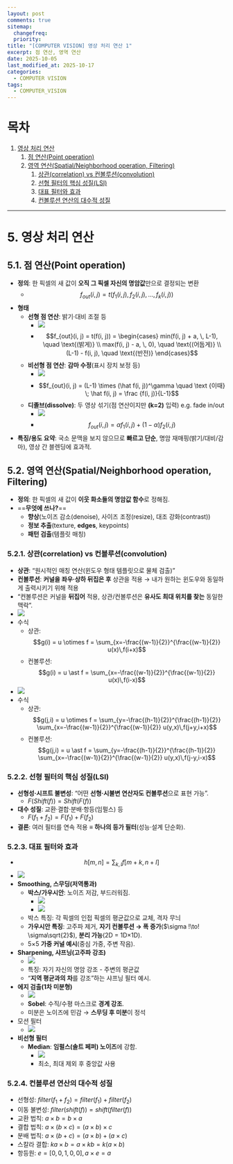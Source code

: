 ```yaml
---
layout: post
comments: true
sitemap:
  changefreq:
  priority:
title: "[COMPUTER VISION] 영상 처리 연산 1"
excerpt: 점 연산, 영역 연산
date: 2025-10-05
last_modified_at: 2025-10-17
categories:
  - COMPUTER VISION
tags:
  - COMPUTER_VISION
---
```


# 목차

1. [영상 처리 연산](#5-영상-처리-연산)
	1. [점 연산(Point operation)](#51-점-연산point-operation)
	2. [영역 연산(Spatial/Neighborhood operation, Filtering)](#52-영역-연산spatialneighborhood-operation-filtering)
		1. [상관(correlation) vs 컨볼루션(convolution)](#521-상관correlation-vs-컨볼루션convolution)
		2. [선형 필터의 핵심 성질(LSI)](#522-선형-필터의-핵심-성질lsi)
		3. [대표 필터와 효과](#523-대표-필터와-효과)
		4. [컨볼루션 연산의 대수적 성질](#524-컨볼루션-연산의-대수적-성질)

---

# 5. 영상 처리 연산
## 5.1. 점 연산(Point operation)

- **정의**: 한 픽셀의 새 값이 **오직 그 픽셀 자신의 명암값**만으로 결정되는 변환
	- $$f_{out}(i, j) = t(f_1(i, j), \, f_2(i, j), \, ..., \, f_k(i, j))$$
- **형태**
    - **선형 점 연산**: 밝기·대비 조절 등
	    - ![](../../_image/2025-10-17-15-52-30.png)
	    - $$f_{out}(i, j) = t(f(i, j))
	    = \begin{cases}
		min(f(i, j) + a, \, L-1), \quad \text{(밝게)} \\
		max(f(i, j) - a, \, 0), \quad \text{(어둡게)} \\
		(L-1) - f(i, j), \quad \text{(반전)}
		\end{cases}$$
    - **비선형 점 연산**: **감마 수정**(표시 장치 보정 등)
	    - ![](../../_image/2025-10-17-15-52-54.png)
	    - $$f_{out}(i, j) = (L-1) \times (\hat f(i, j))^\gamma \quad \text {이때} \; \hat f(i, j) = \frac {f(i, j)}{L-1}$$
    - **디졸브(dissolve)**: 두 영상 섞기(점 연산이지만 **(k=2)** 입력) e.g. fade in/out
	    - ![](../../_image/2025-10-17-15-53-13.png)
	    - $$f_{out}(i, j) = \alpha f_1(i, j) + (1 - \alpha)f_2(i, j)$$
- **특징/용도 요약**: 국소 문맥을 보지 않으므로 **빠르고 단순**, 명암 재매핑(밝기/대비/감마), 영상 간 블렌딩에 효과적.

## 5.2. 영역 연산(Spatial/Neighborhood operation, Filtering)

- **정의**: 한 픽셀의 새 값이 **이웃 화소들의 명암값 함수**로 정해짐.
- ==**무엇에 쓰나?**==
    - **향상**(노이즈 감소(denoise), 사이즈 조정(resize), 대조 강화(contrast))
    - **정보 추출**(texture, **edges**, keypoints)
    - **패턴 검출**(템플릿 매칭)

### 5.2.1. 상관(correlation) vs 컨볼루션(convolution)

- **상관**: “원시적인 매칭 연산(윈도우 형태 템플릿으로 물체 검출)”
- **컨볼루션**: **커널을 좌우·상하 뒤집은 후** 상관을 적용 → 내가 원하는 윈도우와 동일하게 출력시키기 위해 적용
- “컨볼루션은 커널을 **뒤집어** 적용, 상관/컨볼루션은 **유사도 최대 위치를 찾는** 동일한 맥락”.
- ![](../../_image/2025-10-17-16-03-26.jpg)
- 수식
	- 상관: $$g(i) = u \otimes f = \sum_{x=-\frac{(w-1)}{2}}^{\frac{(w-1)}{2}} u(x)\,f(i+x)$$
	- 컨볼루션: $$g(i) = u \ast f
		= \sum_{x=-\frac{(w-1)}{2}}^{\frac{(w-1)}{2}}
		  u(x)\,f(i-x)$$
- ![](../../_image/2025-10-17-16-03-44.jpg)
- 수식
	- 상관: $$g(j,i) = u \otimes f
		= \sum_{y=-\frac{(h-1)}{2}}^{\frac{(h-1)}{2}}
		  \sum_{x=-\frac{(w-1)}{2}}^{\frac{(w-1)}{2}}
		  u(y,x)\,f(j+y,i+x)$$
	- 컨볼루션: $$g(j,i) = u \ast f
		= \sum_{y=-\frac{(h-1)}{2}}^{\frac{(h-1)}{2}}
		  \sum_{x=-\frac{(w-1)}{2}}^{\frac{(w-1)}{2}}
		  u(y,x)\,f(j-y,i-x)$$

### 5.2.2. 선형 필터의 핵심 성질(LSI)

- **선형성·시프트 불변성**: “어떤 **선형·시불변 연산자도 컨볼루션**으로 표현 가능”.
	- $F(Shift(f)) = Shift(F(f))$
- **대수 성질**: 교환·결합·분배·항등(임펄스) 등
	- $F(f_1 + f_2) = F(f_1) + F(f_2)$
- **결론**: 여러 필터를 연속 적용 ≡ **하나의 등가 필터**(성능·설계 단순화).

### 5.2.3. 대표 필터와 효과

- $$h[m, n] = \sum _{k, l} f[m+k, n+l]$$
- ![](../../_image/2025-10-17-16-12-02.jpg)
- **Smoothing, 스무딩(저역통과)**
    - **박스/가우시안**: 노이즈 저감, 부드러워짐.
	    - ![](../../_image/2025-10-17-16-10-57.jpg)
	    - ![](../../_image/2025-10-17-16-11-02.jpg)
	- 박스 특징: 각 픽셀의 인접 픽셀의 평균값으로 교체, 격자 무늬
    - **가우시안 특징**: 고주파 제거, **자기 컨볼루션 → 폭 증가**($\sigma !\to! \sigma\sqrt{2}$), **분리 가능**(2D = 1D×1D).
    - 5×5 **가중 커널 예시**(중심 가중, 주변 작음).
- **Sharpening, 샤프닝(고주파 강조)**
	- ![](../../_image/2025-10-17-16-11-11.jpg)
	- 특징: 자기 자신의 명암 강조 - 주변의 평균값
    - “**지역 평균과의 차**를 강조”하는 샤프닝 필터 예시.
- **에지 검출(1차 미분형)**
	- ![](../../_image/2025-10-17-16-11-16.jpg)
    - **Sobel**: 수직/수평 마스크로 **경계 강조**.
    - 미분은 노이즈에 민감 → **스무딩 후 미분**이 정석
- 모션 필터
	- ![](../../_image/2025-10-17-16-11-39.jpg)
- **비선형 필터**
    - **Median**: **임펄스(솔트 페퍼) 노이즈**에 강함.
	    - ![](../../_image/2025-10-17-16-18-18.jpg)
	    - 최소, 최대 제외 후 중앙값 사용

### 5.2.4. 컨볼루션 연산의 대수적 성질

- 선형성: $filter(f_1 + f_2) = filter(f_1) + filter(f_2)$
- 이동 불변성: $filter(shift(f)) = shift(filter(f))$
- 교환 법칙: $a \times b = b \times a$
- 결합 법칙: $a \times  (b \times  c) = (a \times  b) \times  c$
- 분배 법칙: $a \times  (b + c) = (a \times  b) + (a \times  c)$
- 스칼라 결합: $ka \times  b = a \times  kb = k (a \times  b)$
- 항등원: $e = [0, 0, 1, 0, 0], a \times  e = a$
